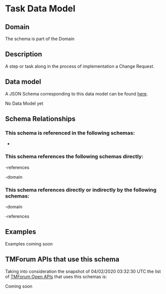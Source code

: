 # Task Data Model

## Domain

The  schema is part of the  Domain

## Description

A step or task along in the process of implementation a Change Request.

## Data model

A JSON Schema corresponding to this data model can be found
[here](https://github.com/tmforum-rand/schemas/blob/candidates/Common/Task.schema.json).

No Data Model yet

## Schema Relationships

### This schema is referenced in the following schemas:

-

### This schema references the following schemas directly:

-references

-domain

### This schema references directly or indirectly by the following schemas:

-domain

-references



## Examples

Examples coming soon

## TMForum APIs that use this schema

Taking into consideration the snapshot of 04/02/2020 03:32:30 UTC the list of [TMForum Open APIs](https://www.tmforum.org/open-apis/) that uses this schemas is:

Coming soon
